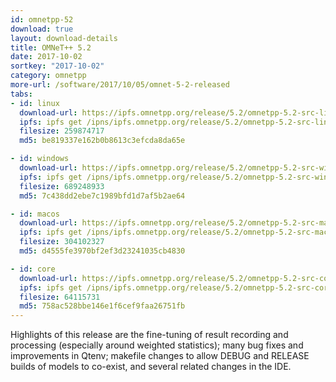 ```yaml
---
id: omnetpp-52
download: true
layout: download-details
title: OMNeT++ 5.2
date: 2017-10-02
sortkey: "2017-10-02"
category: omnetpp
more-url: /software/2017/10/05/omnet-5-2-released
tabs:
- id: linux
  download-url: https://ipfs.omnetpp.org/release/5.2/omnetpp-5.2-src-linux.tgz
  ipfs: ipfs get /ipns/ipfs.omnetpp.org/release/5.2/omnetpp-5.2-src-linux.tgz
  filesize: 259874717
  md5: be819337e162b0b8613c3efcda8da65e

- id: windows
  download-url: https://ipfs.omnetpp.org/release/5.2/omnetpp-5.2-src-windows.zip
  ipfs: ipfs get /ipns/ipfs.omnetpp.org/release/5.2/omnetpp-5.2-src-windows.zip
  filesize: 689248933
  md5: 7c438dd2ebe7c1989bfd1d7af5b2ae64

- id: macos
  download-url: https://ipfs.omnetpp.org/release/5.2/omnetpp-5.2-src-macosx.tgz
  ipfs: ipfs get /ipns/ipfs.omnetpp.org/release/5.2/omnetpp-5.2-src-macosx.tgz
  filesize: 304102327
  md5: d4555fe3970bf2ef3d23241035cb4830

- id: core
  download-url: https://ipfs.omnetpp.org/release/5.2/omnetpp-5.2-src-core.tgz
  ipfs: ipfs get /ipns/ipfs.omnetpp.org/release/5.2/omnetpp-5.2-src-core.tgz
  filesize: 64115731
  md5: 758ac528bbe146e1f6cef9faa26751fb
---
```


Highlights of this release are the fine-tuning of result recording and processing (especially around weighted statistics); many bug fixes and improvements in Qtenv; makefile changes to allow DEBUG and RELEASE builds of models to co-exist, and several related changes in the IDE.
